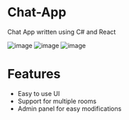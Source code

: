 # Chat-App
Chat App written using C# and React

![image](https://github.com/user-attachments/assets/87f2443f-1e03-46f6-be25-50f1c19875d7)
![image](https://github.com/user-attachments/assets/ea829f2e-c461-45e5-86bd-e25405c6d8dc)
![image](https://github.com/user-attachments/assets/1fa20619-99ae-44fc-86b1-a2454e7c2368)


# Features

- Easy to use UI
- Support for multiple rooms
- Admin panel for easy modifications
